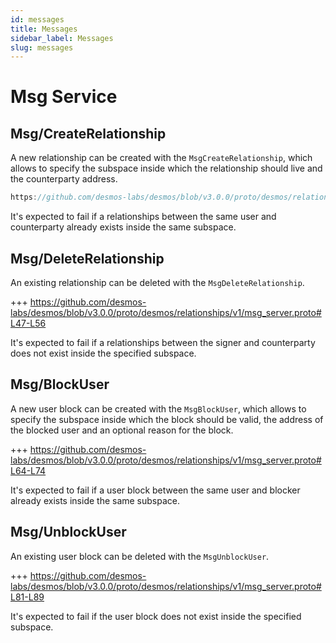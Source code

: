 ```yaml
---
id: messages
title: Messages
sidebar_label: Messages
slug: messages
---
```


# Msg Service

## Msg/CreateRelationship
A new relationship can be created with the `MsgCreateRelationship`, which allows to specify the subspace inside which the relationship should live and the counterparty address.

```js reference title="test"
https://github.com/desmos-labs/desmos/blob/v3.0.0/proto/desmos/relationships/v1/msg_server.proto#L27-L39
```

It's expected to fail if a relationships between the same user and counterparty already exists inside the same subspace. 

## Msg/DeleteRelationship
An existing relationship can be deleted with the `MsgDeleteRelationship`. 

+++ https://github.com/desmos-labs/desmos/blob/v3.0.0/proto/desmos/relationships/v1/msg_server.proto#L47-L56

It's expected to fail if a relationships between the signer and counterparty does not exist inside the specified subspace.

## Msg/BlockUser
A new user block can be created with the `MsgBlockUser`, which allows to specify the subspace inside which the block should be valid, the address of the blocked user and an optional reason for the block.

+++ https://github.com/desmos-labs/desmos/blob/v3.0.0/proto/desmos/relationships/v1/msg_server.proto#L64-L74

It's expected to fail if a user block between the same user and blocker already exists inside the same subspace.

## Msg/UnblockUser
An existing user block can be deleted with the `MsgUnblockUser`.

+++ https://github.com/desmos-labs/desmos/blob/v3.0.0/proto/desmos/relationships/v1/msg_server.proto#L81-L89

It's expected to fail if the user block does not exist inside the specified subspace.
